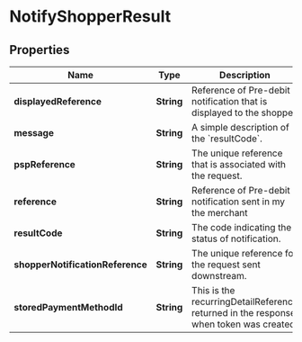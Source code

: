 

# NotifyShopperResult


## Properties

| Name | Type | Description | Notes |
|------------ | ------------- | ------------- | -------------|
|**displayedReference** | **String** | Reference of Pre-debit notification that is displayed to the shopper |  [optional] |
|**message** | **String** | A simple description of the &#x60;resultCode&#x60;. |  [optional] |
|**pspReference** | **String** | The unique reference that is associated with the request. |  [optional] |
|**reference** | **String** | Reference of Pre-debit notification sent in my the merchant |  [optional] |
|**resultCode** | **String** | The code indicating the status of notification. |  [optional] |
|**shopperNotificationReference** | **String** | The unique reference for the request sent downstream. |  [optional] |
|**storedPaymentMethodId** | **String** | This is the recurringDetailReference returned in the response when token was created |  [optional] |




